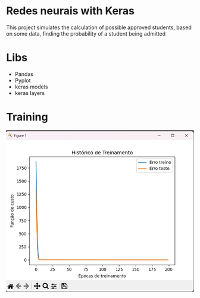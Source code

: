 # Redes neurais with Keras

This project simulates the calculation of possible approved students, 
based on some data, finding the probability of a student being admitted

# Libs

- Pandas
- Pyplot
- keras models
- keras layers

# Training

![Screenshot](img/training.png)
